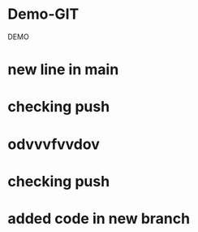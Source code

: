 # Demo-GIT

DEMO

# new line in main

# checking push

# odvvvfvvdov

# checking push

# added code in new branch
